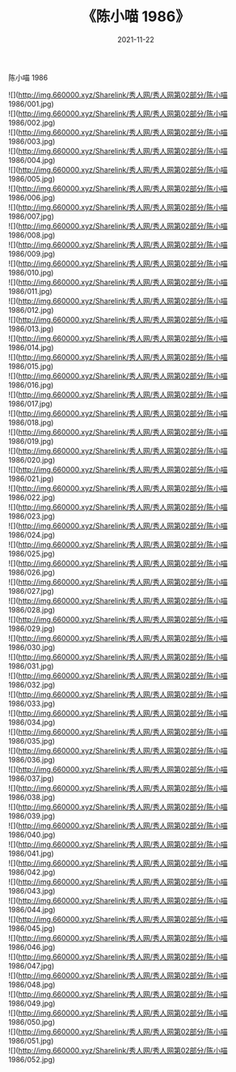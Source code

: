 ﻿---
layout: post
title:  《陈小喵 1986》
date:   2021-11-22
img: http://img.660000.xyz/Sharelink/秀人网/秀人网第02部分/陈小喵 1986/000.jpg
categories: [美女, 清纯, 唯美]
---

陈小喵 1986

  ![](http://img.660000.xyz/Sharelink/秀人网/秀人网第02部分/陈小喵 1986/001.jpg) <br> ![](http://img.660000.xyz/Sharelink/秀人网/秀人网第02部分/陈小喵 1986/002.jpg) <br> ![](http://img.660000.xyz/Sharelink/秀人网/秀人网第02部分/陈小喵 1986/003.jpg) <br> ![](http://img.660000.xyz/Sharelink/秀人网/秀人网第02部分/陈小喵 1986/004.jpg) <br> ![](http://img.660000.xyz/Sharelink/秀人网/秀人网第02部分/陈小喵 1986/005.jpg) <br> ![](http://img.660000.xyz/Sharelink/秀人网/秀人网第02部分/陈小喵 1986/006.jpg) <br> ![](http://img.660000.xyz/Sharelink/秀人网/秀人网第02部分/陈小喵 1986/007.jpg) <br> ![](http://img.660000.xyz/Sharelink/秀人网/秀人网第02部分/陈小喵 1986/008.jpg) <br> ![](http://img.660000.xyz/Sharelink/秀人网/秀人网第02部分/陈小喵 1986/009.jpg) <br> ![](http://img.660000.xyz/Sharelink/秀人网/秀人网第02部分/陈小喵 1986/010.jpg) <br> ![](http://img.660000.xyz/Sharelink/秀人网/秀人网第02部分/陈小喵 1986/011.jpg) <br> ![](http://img.660000.xyz/Sharelink/秀人网/秀人网第02部分/陈小喵 1986/012.jpg) <br> ![](http://img.660000.xyz/Sharelink/秀人网/秀人网第02部分/陈小喵 1986/013.jpg) <br> ![](http://img.660000.xyz/Sharelink/秀人网/秀人网第02部分/陈小喵 1986/014.jpg) <br> ![](http://img.660000.xyz/Sharelink/秀人网/秀人网第02部分/陈小喵 1986/015.jpg) <br> ![](http://img.660000.xyz/Sharelink/秀人网/秀人网第02部分/陈小喵 1986/016.jpg) <br> ![](http://img.660000.xyz/Sharelink/秀人网/秀人网第02部分/陈小喵 1986/017.jpg) <br> ![](http://img.660000.xyz/Sharelink/秀人网/秀人网第02部分/陈小喵 1986/018.jpg) <br> ![](http://img.660000.xyz/Sharelink/秀人网/秀人网第02部分/陈小喵 1986/019.jpg) <br> ![](http://img.660000.xyz/Sharelink/秀人网/秀人网第02部分/陈小喵 1986/020.jpg) <br> ![](http://img.660000.xyz/Sharelink/秀人网/秀人网第02部分/陈小喵 1986/021.jpg) <br> ![](http://img.660000.xyz/Sharelink/秀人网/秀人网第02部分/陈小喵 1986/022.jpg) <br> ![](http://img.660000.xyz/Sharelink/秀人网/秀人网第02部分/陈小喵 1986/023.jpg) <br> ![](http://img.660000.xyz/Sharelink/秀人网/秀人网第02部分/陈小喵 1986/024.jpg) <br> ![](http://img.660000.xyz/Sharelink/秀人网/秀人网第02部分/陈小喵 1986/025.jpg) <br> ![](http://img.660000.xyz/Sharelink/秀人网/秀人网第02部分/陈小喵 1986/026.jpg) <br> ![](http://img.660000.xyz/Sharelink/秀人网/秀人网第02部分/陈小喵 1986/027.jpg) <br> ![](http://img.660000.xyz/Sharelink/秀人网/秀人网第02部分/陈小喵 1986/028.jpg) <br> ![](http://img.660000.xyz/Sharelink/秀人网/秀人网第02部分/陈小喵 1986/029.jpg) <br> ![](http://img.660000.xyz/Sharelink/秀人网/秀人网第02部分/陈小喵 1986/030.jpg) <br> ![](http://img.660000.xyz/Sharelink/秀人网/秀人网第02部分/陈小喵 1986/031.jpg) <br> ![](http://img.660000.xyz/Sharelink/秀人网/秀人网第02部分/陈小喵 1986/032.jpg) <br> ![](http://img.660000.xyz/Sharelink/秀人网/秀人网第02部分/陈小喵 1986/033.jpg) <br> ![](http://img.660000.xyz/Sharelink/秀人网/秀人网第02部分/陈小喵 1986/034.jpg) <br> ![](http://img.660000.xyz/Sharelink/秀人网/秀人网第02部分/陈小喵 1986/035.jpg) <br> ![](http://img.660000.xyz/Sharelink/秀人网/秀人网第02部分/陈小喵 1986/036.jpg) <br> ![](http://img.660000.xyz/Sharelink/秀人网/秀人网第02部分/陈小喵 1986/037.jpg) <br> ![](http://img.660000.xyz/Sharelink/秀人网/秀人网第02部分/陈小喵 1986/038.jpg) <br> ![](http://img.660000.xyz/Sharelink/秀人网/秀人网第02部分/陈小喵 1986/039.jpg) <br> ![](http://img.660000.xyz/Sharelink/秀人网/秀人网第02部分/陈小喵 1986/040.jpg) <br> ![](http://img.660000.xyz/Sharelink/秀人网/秀人网第02部分/陈小喵 1986/041.jpg) <br> ![](http://img.660000.xyz/Sharelink/秀人网/秀人网第02部分/陈小喵 1986/042.jpg) <br> ![](http://img.660000.xyz/Sharelink/秀人网/秀人网第02部分/陈小喵 1986/043.jpg) <br> ![](http://img.660000.xyz/Sharelink/秀人网/秀人网第02部分/陈小喵 1986/044.jpg) <br> ![](http://img.660000.xyz/Sharelink/秀人网/秀人网第02部分/陈小喵 1986/045.jpg) <br> ![](http://img.660000.xyz/Sharelink/秀人网/秀人网第02部分/陈小喵 1986/046.jpg) <br> ![](http://img.660000.xyz/Sharelink/秀人网/秀人网第02部分/陈小喵 1986/047.jpg) <br> ![](http://img.660000.xyz/Sharelink/秀人网/秀人网第02部分/陈小喵 1986/048.jpg) <br> ![](http://img.660000.xyz/Sharelink/秀人网/秀人网第02部分/陈小喵 1986/049.jpg) <br> ![](http://img.660000.xyz/Sharelink/秀人网/秀人网第02部分/陈小喵 1986/050.jpg) <br> ![](http://img.660000.xyz/Sharelink/秀人网/秀人网第02部分/陈小喵 1986/051.jpg) <br> ![](http://img.660000.xyz/Sharelink/秀人网/秀人网第02部分/陈小喵 1986/052.jpg) <br>